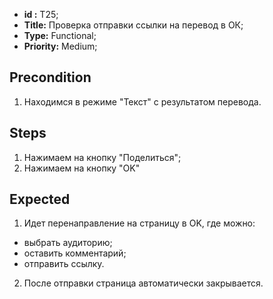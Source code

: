  - **id :** T25;
 - **Title:** Проверка отправки ссылки на перевод в ОК;
 - **Type:** Functional;
 - **Priority:** Medium;

## Precondition

1. Находимся в режиме "Текст" с результатом перевода.

## Steps

1. Нажимаем на кнопку "Поделиться";
2. Нажимаем на кнопку "OK"
 
## Expected
  	
1. Идет перенаправление на страницу в OK, где можно:
- выбрать аудиторию;
- оставить комментарий;
- отправить ссылку.
2. После отправки страница автоматически закрывается.